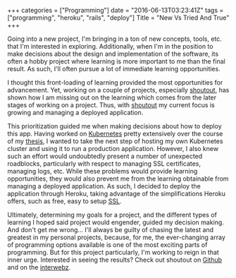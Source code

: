 +++
categories = ["Programming"]
date = "2016-06-13T03:23:41Z"
tags = ["programming", "heroku", "rails", "deploy"]
Title = "New Vs Tried And True"
+++

Going into a new project, I'm bringing in a ton of new concepts, tools, etc.
that I'm interested in exploring. Additionally, when I'm in the position to make
decisions about the design and implementation of the software, its often a hobby
project where learning is more important to me than the final result. As such,
I'll often pursue a lot of immediate learning opportunities.

I thought this front-loading of learning provided the most opportunities for
advancement. Yet, working on a couple of projects, especially
[shoutout](https://github.com/hackmh/shoutout), has shown how I am missing
out on the learning which comes from the later stages of working on a project.
Thus, with [shoutout](https://github.com/hackmh/shoutout) my current focus is
growing and managing a deployed application.

This prioritization guided me when making decisions about how to deploy this
app. Having worked on [Kubernetes](http://kubernetes.io/) pretty extensively
over the course of my [thesis](https://github.com/mattjmcnaughton/thesis), I
wanted to take the next step of hosting my own Kubernetes cluster and using it
to run a production application. However, I also knew such an effort would
undoubtedly present a number of unexpected roadblocks, particularly with respect
to managing SSL certificates, managing logs, etc. While these problems
would provide learning opportunities, they would also prevent me from the
learning obtainable from managing a deployed application. As such, I decided to
deploy the application through Heroku, taking advantage of the simplifications
Heroku offers, such as free, easy to setup
[SSL](https://ryanboland.com/blog/completely-free-easy-to-setup-ssl/).

Ultimately, determining my goals for a project, and the different types of
learning I hoped said project would engender, guided my decision making. And
don't get me wrong... I'll always be guilty of chasing the latest and greatest
in my personal projects, because, for me, the ever-changing array of programming
options available is one of the most exciting parts of programming. But for this
project particularly, I'm working to reign in that inner urge.
Interested in seeing the results? Check out shoutout on
[Github](https://github.com/hackmh/shoutout) and on the
[interwebz](https://shoutout.hackmh.com).
